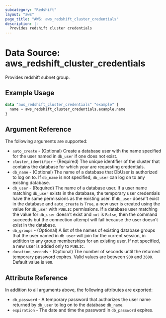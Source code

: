 ```yaml
---
subcategory: "Redshift"
layout: "aws"
page_title: "AWS: aws_redshift_cluster_credentials"
description: |-
  Provides redshift cluster credentials
---
```


# Data Source: aws_redshift_cluster_credentials

Provides redshift subnet group.

## Example Usage

```terraform
data "aws_redshift_cluster_credentials" "example" {
  name = aws_redshift_cluster_credentials.example.name
}
```

## Argument Reference

The following arguments are supported:

* `auto_create` - (Optional)  Create a database user with the name specified for the user named in `db_user` if one does not exist.
* `cluster_identifier` - (Required) The unique identifier of the cluster that contains the database for which your are requesting credentials.
* `db_name` - (Optional) The name of a database that DbUser is authorized to log on to. If `db_name` is not specified, `db_user` can log on to any existing database.
* `db_user` - (Required) The name of a database user. If a user name matching `db_user` exists in the database, the temporary user credentials have the same permissions as the  existing user. If `db_user` doesn't exist in the database and `auto_create` is `True`, a new user is created using the value for `db_user` with `PUBLIC` permissions.  If a database user matching the value for `db_user` doesn't exist and `not` is `False`, then the command succeeds but the connection attempt will fail because the user doesn't exist in the database.
* `db_groups` - (Optional) A list of the names of existing database groups that the user named in `db_user` will join for the current session, in addition to any group memberships for an existing user. If not specified, a new user is added only to `PUBLIC`.
* `duration_seconds` - (Optional)  The number of seconds until the returned temporary password expires. Valid values are between `900` and `3600`. Default value is `900`.


## Attribute Reference

In addition to all arguments above, the following attributes are exported:

* `db_password` - A temporary password that authorizes the user name returned by `db_user` to log on to the database `db_name`.
* `expiration` - The date and time the password in `db_password` expires.
